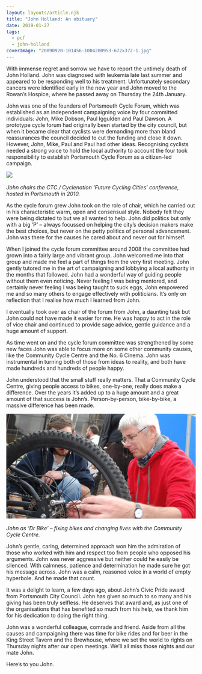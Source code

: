 ```yaml
---
layout: layouts/article.njk
title: "John Holland: An obituary"
date: 2019-01-27
tags:  
  - pcf 
  - john-holland
coverImage: "20090920-101456-1004200953-672x372-1.jpg"
---
```


With immense regret and sorrow we have to report the untimely death of John Holland. John was diagnosed with leukemia late last summer and appeared to be responding well to his treatment. Unfortunately secondary cancers were identified early in the new year and John moved to the Rowan’s Hospice, where he passed away on Thursday the 24th January.

John was one of the founders of Portsmouth Cycle Forum, which was established as an independent campaigning voice by four committed individuals: John, Mike Dobson, Paul Iggulden and Paul Dawson. A prototype cycle forum had originally been started by the city council, but when it became clear that cyclists were demanding more than bland reassurances the council decided to cut the funding and close it down. However, John, Mike, Paul and Paul had other ideas. Recognising cyclists needed a strong voice to hold the local authority to account the four took responsibility to establish Portsmouth Cycle Forum as a citizen-led campaign.

![](https://i2.wp.com/www.pompeybug.co.uk/wp-content/uploads/2020/11/DSC_0338-scaled.jpg?fit=1024%2C681&ssl=1)

_John chairs the CTC / Cyclenation ‘Future Cycling Cities’ conference, hosted in Portsmouth in 2010._

As the cycle forum grew John took on the role of chair, which he carried out in his characteristic warm, open and consensual style. Nobody felt they were being dictated to but we all wanted to help. John did politics but only with a big ‘P’ – always focussed on helping the city’s decision makers make the best choices, but never on the petty politics of personal advancement. John was there for the causes he cared about and never out for himself.

When I joined the cycle forum committee around 2008 the committee had grown into a fairly large and vibrant group. John welcomed me into that group and made me feel a part of things from the very first meeting. John gently tutored me in the art of campaigning and lobbying a local authority in the months that followed. John had a wonderful way of guiding people without them even noticing. Never feeling I was being mentored, and certainly never feeling I was being taught to suck eggs, John empowered me and so many others to engage effectively with politicians. It’s only on reflection that I realise how much I learned from John.

I eventually took over as chair of the forum from John, a daunting task but John could not have made it easier for me. He was happy to act in the role of vice chair and continued to provide sage advice, gentle guidance and a huge amount of support.

As time went on and the cycle forum committee was strengthened by some new faces John was able to focus more on some other community causes, like the Community Cycle Centre and the No. 6 Cinema. John was instrumental in turning both of those from ideas to reality, and both have made hundreds and hundreds of people happy.

John understood that the small stuff really matters. That a Community Cycle Centre, giving people access to bikes, one-by-one, really does make a difference. Over the years it’s added up to a huge amount and a great amount of that success is John’s. Person-by-person, bike-by-bike, a massive difference has been made.

![](for-memorial-day-poster-672x372-1.jpg)

_John as ‘Dr Bike’ – fixing bikes and changing lives with the Community Cycle Centre._

John’s gentle, caring, determined approach won him the admiration of those who worked with him and respect too from people who opposed his arguments. John was never aggressive but neither could he easily be silenced. With calmness, patience and determination he made sure he got his message across. John was a calm, reasoned voice in a world of empty hyperbole. And he made that count.

It was a delight to learn, a few days ago, about John’s Civic Pride award from Portsmouth City Council. John has given so much to so many and his giving has been truly selfless. He deserves that award and, as just one of the organisations that has benefited so much from his help, we thank him for his dedication to doing the right thing.

John was a wonderful colleague, comrade and friend. Aside from all the causes and campaigning there was time for bike rides and for beer in the King Street Tavern and the Brewhouse, where we set the world to rights on Thursday nights after our open meetings. We’ll all miss those nights and our mate John.

Here’s to you John.
